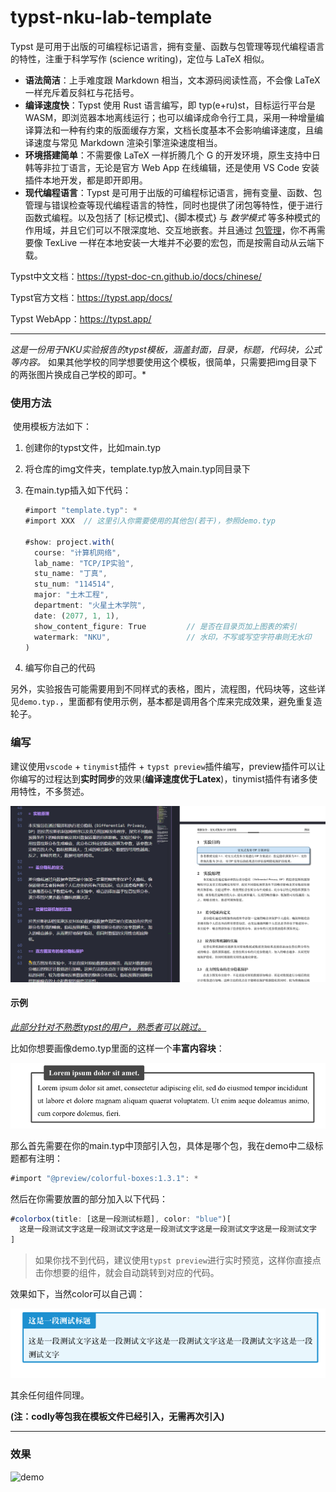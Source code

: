 # typst-nku-lab-template
Typst 是可用于出版的可编程标记语言，拥有变量、函数与包管理等现代编程语言的特性，注重于科学写作 (science writing)，定位与 LaTeX 相似。

- **语法简洁**：上手难度跟 Markdown 相当，文本源码阅读性高，不会像 LaTeX 一样充斥着反斜杠与花括号。
- **编译速度快**：Typst 使用 Rust 语言编写，即 typ(e+ru)st，目标运行平台是WASM，即浏览器本地离线运行；也可以编译成命令行工具，采用一种增量编译算法和一种有约束的版面缓存方案，文档长度基本不会影响编译速度，且编译速度与常见 Markdown 渲染引擎渲染速度相当。
- **环境搭建简单**：不需要像 LaTeX 一样折腾几个 G 的开发环境，原生支持中日韩等非拉丁语言，无论是官方 Web App 在线编辑，还是使用 VS Code 安装插件本地开发，都是即开即用。
- **现代编程语言**：Typst 是可用于出版的可编程标记语言，拥有变量、函数、包管理与错误检查等现代编程语言的特性，同时也提供了闭包等特性，便于进行函数式编程。以及包括了 [标记模式]、{脚本模式} 与 $数学模式$ 等多种模式的作用域，并且它们可以不限深度地、交互地嵌套。并且通过 [包管理](https://typst-doc-cn.github.io/docs/packages/)，你不再需要像 TexLive 一样在本地安装一大堆并不必要的宏包，而是按需自动从云端下载。

Typst中文文档：https://typst-doc-cn.github.io/docs/chinese/

Typst官方文档：https://typst.app/docs/

Typst WebApp：https://typst.app/

------

_这是一份用于NKU实验报告的typst模板，涵盖封面，目录，标题，代码块，公式等内容。_
如果其他学校的同学想要使用这个模板，很简单，只需要把img目录下的两张图片换成自己学校的即可。*

### 使用方法

​	使用模板方法如下：

1. 创建你的typst文件，比如main.typ

2. 将仓库的img文件夹，template.typ放入main.typ同目录下

3.  在main.typ插入如下代码：

	```javascript
	#import "template.typ": *
	#import XXX  // 这里引入你需要使用的其他包(若干)，参照demo.typ
	
	#show: project.with(
	  course: "计算机网络",
	  lab_name: "TCP/IP实验",
	  stu_name: "丁真",
	  stu_num: "114514",
	  major: "土木工程",
	  department: "火星土木学院",
	  date: (2077, 1, 1),
	  show_content_figure: True			// 是否在目录页加上图表的索引
	  watermark: "NKU",  				// 水印，不写或写空字符串则无水印
	)
	```

4. 编写你自己的代码

另外，实验报告可能需要用到不同样式的表格，图片，流程图，代码块等，这些详见`demo.typ.`，里面都有使用示例，基本都是调用各个库来完成效果，避免重复造轮子。



### 编写

建议使用`vscode` + `tinymist`插件 + `typst preview`插件编写，preview插件可以让你编写的过程达到**实时同步**的效果(**编译速度优于Latex**)，tinymist插件有诸多使用特性，不多赘述。

![image-20240427141053306](assets/image-20240427141053306.png)

#### 示例

*<u>此部分针对不熟悉typst的用户，熟悉者可以跳过。</u>*

比如你想要画像demo.typ里面的这样一个**丰富内容块**：

<img src="assets/image-20240427141309450.png" alt="image-20240427141309450" style="zoom: 80%;" />

那么首先需要在你的main.typ中顶部引入包，具体是哪个包，我在demo中二级标题都有注明：

```js
#import "@preview/colorful-boxes:1.3.1": *
```

然后在你需要放置的部分加入以下代码：

```typescript
#colorbox(title: [这是一段测试标题], color: "blue")[
  这是一段测试文字这是一段测试文字这是一段测试文字这是一段测试文字这是一段测试文字
]
```

> 如果你找不到代码，建议使用`typst preview`进行实时预览，这样你直接点击你想要的组件，就会自动跳转到对应的代码。

效果如下，当然color可以自己调：

<img src="assets/image-20240427141525685.png" alt="image-20240427141525685" style="zoom: 80%;" />

其余任何组件同理。

**(注：codly等包我在模板文件已经引入，无需再次引入)**

------

### 效果

![demo](demo.svg)
